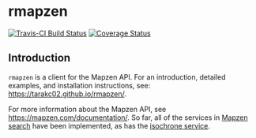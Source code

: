rmapzen
================

[![Travis-CI Build Status](https://travis-ci.org/tarakc02/rmapzen.svg?branch=master)](https://travis-ci.org/tarakc02/rmapzen) [![Coverage Status](https://img.shields.io/codecov/c/github/tarakc02/rmapzen/master.svg)](https://codecov.io/github/tarakc02/rmapzen?branch=master) <!-- README.md is generated from README.Rmd. Please edit that file -->

Introduction
------------

`rmapzen` is a client for the Mapzen API. For an introduction, detailed examples, and installation instructions, see: <https://tarakc02.github.io/rmapzen/>.

For more information about the Mapzen API, see <https://mapzen.com/documentation/>. So far, all of the services in [Mapzen search](https://mapzen.com/documentation/search/) have been implemented, as has the [isochrone service](https://mapzen.com/documentation/mobility/isochrone/api-reference/).
